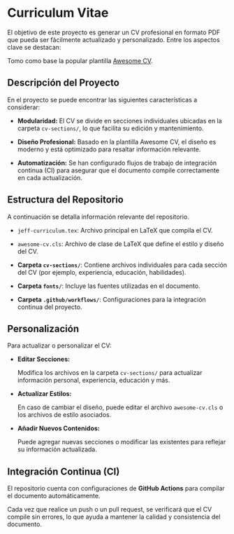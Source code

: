 # Curriculum Vitae

El objetivo de este proyecto es generar un CV profesional en formato PDF que pueda ser fácilmente actualizado y personalizado. Entre los aspectos clave se destacan:

Tomo como base la popular plantilla [Awesome CV](https://github.com/posquit0/Awesome-CV). 

## Descripción del Proyecto

En el proyecto se puede encontrar las siguientes características a considerar:


- **Modularidad:** El CV se divide en secciones individuales ubicadas en la carpeta `cv-sections/`, lo que facilita su edición y mantenimiento.

- **Diseño Profesional:** Basado en la plantilla Awesome CV, el diseño es moderno y está optimizado para resaltar información relevante.

- **Automatización:** Se han configurado flujos de trabajo de integración continua (CI) para asegurar que el documento compile correctamente en cada actualización.


## Estructura del Repositorio

A continuación se detalla información relevante del repositorio.

- `jeff-curriculum.tex`: Archivo principal en LaTeX que compila el CV.
- `awesome-cv.cls`: Archivo de clase de LaTeX que define el estilo y diseño del CV.

- **Carpeta `cv-sections/`**: Contiene archivos individuales para cada sección del CV (por ejemplo, experiencia, educación, habilidades).

- **Carpeta `fonts/`**: Incluye las fuentes utilizadas en el documento.

- **Carpeta `.github/workflows/`**: Configuraciones para la integración continua del proyecto.


## Personalización

Para actualizar o personalizar el CV:

- **Editar Secciones:**

    Modifica los archivos en la carpeta `cv-sections/` para actualizar información personal, experiencia, educación y más.

- **Actualizar Estilos:**

    En caso de cambiar el diseño, puede editar el archivo `awesome-cv.cls` o los archivos de estilo asociados.

- **Añadir Nuevos Contenidos:**

    Puede agregar nuevas secciones o modificar las existentes para reflejar su información actualizada.

## Integración Continua (CI)

El repositorio cuenta con configuraciones de **GitHub Actions** para compilar el documento automáticamente. 

Cada vez que realice un push o un pull request, se verificará que el CV compile sin errores, lo que ayuda a mantener la calidad y consistencia del documento.
